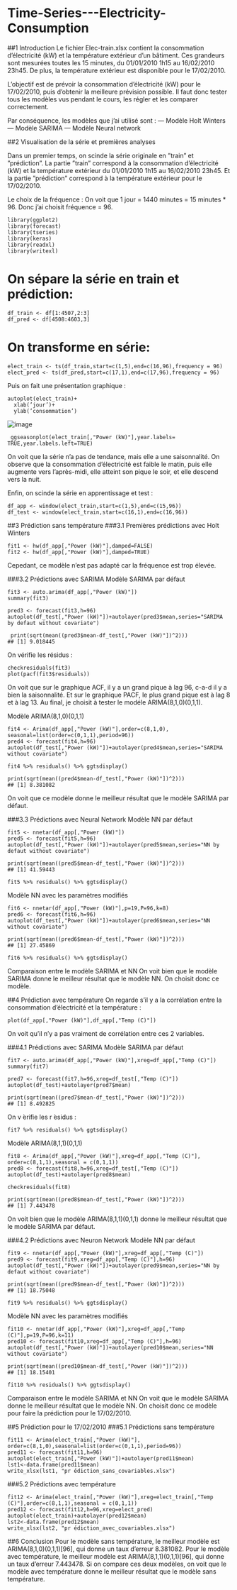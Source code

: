 # Time-Series---Electricity-Consumption

##1 Introduction
Le fichier Elec-train.xlsx contient la consommation d’électricité (kW) et la température extérieur d’un bâtiment. Ces grandeurs sont mesurées toutes les 15 minutes, du 01/01/2010 1h15 au 16/02/2010 23h45. De plus, la température extérieur est disponible pour le 17/02/2010.

L’objectif est de prévoir la consommation d’électricité (kW) pour le 17/02/2010, puis d’obtenir la meilleure prévision possible. Il faut donc tester tous les modèles vus pendant le cours, les régler et les comparer correctement.

Par conséquence, les modèles que j’ai utilisé sont : 
— Modèle Holt Winters
— Modèle SARIMA
— Modèle Neural network

##2 Visualisation de la série et premières analyses

Dans un premier temps, on scinde la série originale en ”train” et ”prédiction”. La partie ”train” correspond à la consommation d’électricité (kW) et la température extérieur du 01/01/2010 1h15 au 16/02/2010 23h45. Et la partie ”prédiction” correspond à la température extérieur pour le 17/02/2010. 

Le choix de la fréquence :
On voit que 1 jour = 1440 minutes = 15 minutes * 96. Donc j’ai choisit fréquence = 96.

```
library(ggplot2)
library(forecast)
library(tseries)
library(keras)
library(readxl)
library(writexl)
```

# On sépare la série en train et prédiction: 
```
df_train <- df[1:4507,2:3]
df_pred <- df[4508:4603,3]
```

# On transforme en série:
```
elect_train <- ts(df_train,start=c(1,5),end=c(16,96),frequency = 96) 
elect_pred <- ts(df_pred,start=c(17,1),end=c(17,96),frequency = 96)
```
Puis on fait une présentation graphique :
```
autoplot(elect_train)+
  xlab(’jour’)+
  ylab(’consommation’)
```
![image](<img width="1440" alt="donnees" src="https://user-images.githubusercontent.com/114235978/216565743-fdda1374-b0e1-4a75-8095-1d5789fcee3f.png">)

```
 ggseasonplot(elect_train[,"Power (kW)"],year.labels= TRUE,year.labels.left=TRUE)
 ```
 
On voit que la série n’a pas de tendance, mais elle a une saisonnalité. On observe que la consommation d’électricité est faible le matin, puis elle augmente vers l’après-midi, elle atteint son pique le soir, et elle descend vers la nuit.

Enfin, on scinde la série en apprentissage et test :
```
df_app <- window(elect_train,start=c(1,5),end=c(15,96))
df_test <- window(elect_train,start=c(16,1),end=c(16,96))
```

##3 Prédiction sans température
###3.1 Premières prédictions avec Holt Winters
```
fit1 <- hw(df_app[,"Power (kW)"],damped=FALSE)
fit2 <- hw(df_app[,"Power (kW)"],damped=TRUE)
```
Cepedant, ce modèle n’est pas adapté car la fréquence est trop élevée.

###3.2 Prédictions avec SARIMA
Modèle SARIMA par défaut
```
fit3 <- auto.arima(df_app[,"Power (kW)"])
summary(fit3)
```

```
pred3 <- forecast(fit3,h=96)
autoplot(df_test[,"Power (kW)"])+autolayer(pred3$mean,series="SARIMA by defaut without covariate")
```

```
 print(sqrt(mean((pred3$mean-df_test[,"Power (kW)"])^2)))
## [1] 9.018445
```
On vérifie les résidus :
```
checkresiduals(fit3)
plot(pacf(fit3$residuals))
```

 On voit que sur le graphique ACF, il y a un grand pique à lag 96, c-a-d il y a bien la saisonnalité. Et sur le graphique PACF, le plus grand pique est à lag 8 et à lag 13. Au final, je choisit à tester le modéle ARIMA(8,1,0)(0,1,1).
 
Modèle ARIMA(8,1,0)(0,1,1)
```
fit4 <- Arima(df_app[,"Power (kW)"],order=c(8,1,0), seasonal=list(order=c(0,1,1),period=96))
pred4 <- forecast(fit4,h=96)
autoplot(df_test[,"Power (kW)"])+autolayer(pred4$mean,series="SARIMA without covariate")
```

```
fit4 %>% residuals() %>% ggtsdisplay()
```

```
print(sqrt(mean((pred4$mean-df_test[,"Power (kW)"])^2)))
## [1] 8.381082
```
On voit que ce modèle donne le meilleur résultat que le modèle SARIMA par défaut.

###3.3 Prédictions avec Neural Network
Modèle NN par défaut
```
fit5 <- nnetar(df_app[,"Power (kW)"])
pred5 <- forecast(fit5,h=96)
autoplot(df_test[,"Power (kW)"])+autolayer(pred5$mean,series="NN by defaut without covariate")
```

```
print(sqrt(mean((pred5$mean-df_test[,"Power (kW)"])^2)))
## [1] 41.59443
```
```
fit5 %>% residuals() %>% ggtsdisplay()
```

Modèle NN avec les paramètres modifiés
```
fit6 <- nnetar(df_app[,"Power (kW)"],p=19,P=96,k=8)
pred6 <- forecast(fit6,h=96)
autoplot(df_test[,"Power (kW)"])+autolayer(pred6$mean,series="NN without covariate")
```

```
print(sqrt(mean((pred6$mean-df_test[,"Power (kW)"])^2)))
## [1] 27.45869
```
```
fit6 %>% residuals() %>% ggtsdisplay()
```

Comparaison entre le modèle SARIMA et NN
On voit bien que le modèle SARIMA donne le meilleur résultat que le modèle NN. On choisit donc ce modèle.

##4 Prédiction avec température
On regarde s’il y a la corrélation entre la consommation d’électricité et la température :
```  
plot(df_app[,"Power (kW)"],df_app[,"Temp (C)"])
```

 On voit qu’il n’y a pas vraiment de corrélation entre ces 2 variables.
 
###4.1 Prédictions avec SARIMA
Modèle SARIMA par défaut
```
fit7 <- auto.arima(df_app[,"Power (kW)"],xreg=df_app[,"Temp (C)"])
summary(fit7)

```
```
pred7 <- forecast(fit7,h=96,xreg=df_test[,"Temp (C)"])
autoplot(df_test)+autolayer(pred7$mean)
```

```
print(sqrt(mean((pred7$mean-df_test[,"Power (kW)"])^2)))
## [1] 8.492825
```
On v ́erifie les r ́esidus :
```
fit7 %>% residuals() %>% ggtsdisplay()
```

Modèle ARIMA(8,1,1)(0,1,1)
```
fit8 <- Arima(df_app[,"Power (kW)"],xreg=df_app[,"Temp (C)"], order=c(8,1,1),seasonal = c(0,1,1))
pred8 <- forecast(fit8,h=96,xreg=df_test[,"Temp (C)"])
autoplot(df_test)+autolayer(pred8$mean)
```

```
checkresiduals(fit8)
```

```
print(sqrt(mean((pred8$mean-df_test[,"Power (kW)"])^2)))
## [1] 7.443478
```
On voit bien que le modèle ARIMA(8,1,1)(0,1,1) donne le meilleur résultat que le modèle SARIMA par défaut.

###4.2 Prédictions avec Neuron Network
Modèle NN par défaut
```
fit9 <- nnetar(df_app[,"Power (kW)"],xreg=df_app[,"Temp (C)"])
pred9 <- forecast(fit9,xreg=df_app[,"Temp (C)"],h=96)
autoplot(df_test[,"Power (kW)"])+autolayer(pred9$mean,series="NN by defaut without covariate")
```

```
print(sqrt(mean((pred9$mean-df_test[,"Power (kW)"])^2)))
## [1] 18.75048
```

```
fit9 %>% residuals() %>% ggtsdisplay()
```

Modèle NN avec les paramètres modifiés
```
fit10 <- nnetar(df_app[,"Power (kW)"],xreg=df_app[,"Temp (C)"],p=19,P=96,k=11)
pred10 <- forecast(fit10,xreg=df_app[,"Temp (C)"],h=96)
autoplot(df_test[,"Power (kW)"])+autolayer(pred10$mean,series="NN without covariate")
```

```
print(sqrt(mean((pred10$mean-df_test[,"Power (kW)"])^2)))
## [1] 18.15401
```
```
fit10 %>% residuals() %>% ggtsdisplay()
```

Comparaison entre le modèle SARIMA et NN
On voit que le modèle SARIMA donne le meilleur résultat que le modèle NN. On choisit donc ce modèle pour faire la prédiction pour le 17/02/2010.

##5 Prédiction pour le 17/02/2010 
###5.1 Prédictions sans température
```
fit11 <- Arima(elect_train[,"Power (kW)"], order=c(8,1,0),seasonal=list(order=c(0,1,1),period=96)) 
pred11 <- forecast(fit11,h=96)
autoplot(elect_train[,"Power (kW)"])+autolayer(pred11$mean) 
lst1<-data.frame(pred11$mean)
write_xlsx(lst1, "pr ́ediction_sans_covariables.xlsx")
```

 ###5.2 Prédictions avec température
 ```
fit12 <- Arima(elect_train[,"Power (kW)"],xreg=elect_train[,"Temp (C)"],order=c(8,1,1),seasonal = c(0,1,1))
pred12 <- forecast(fit12,h=96,xreg=elect_pred)
autoplot(elect_train)+autolayer(pred12$mean)
lst2<-data.frame(pred12$mean)
write_xlsx(lst2, "pr ́ediction_avec_covariables.xlsx")
```

##6 Conclusion
Pour le modèle sans température, le meilleur modèle est ARIMA(8,1,0)(0,1,1)[96], qui donne un taux d’erreur 8.381082.
Pour le modèle avec température, le meilleur modèle est ARIMA(8,1,1)(0,1,1)[96], qui donne un taux d’erreur 7.443478.
Si on compare ces deux modèles, on voit que le modèle avec température donne le meilleur résultat que le modèle sans température.
